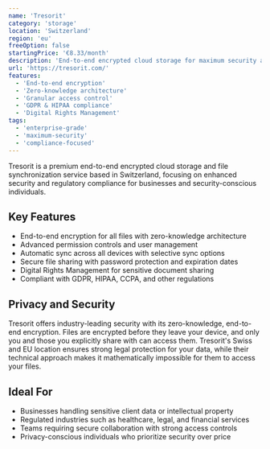 ```yaml
---
name: 'Tresorit'
category: 'storage'
location: 'Switzerland'
region: 'eu'
freeOption: false
startingPrice: '€8.33/month'
description: 'End-to-end encrypted cloud storage for maximum security and compliance.'
url: 'https://tresorit.com/'
features:
  - 'End-to-end encryption'
  - 'Zero-knowledge architecture'
  - 'Granular access control'
  - 'GDPR & HIPAA compliance'
  - 'Digital Rights Management'
tags:
  - 'enterprise-grade'
  - 'maximum-security'
  - 'compliance-focused'
---
```


Tresorit is a premium end-to-end encrypted cloud storage and file synchronization service based in Switzerland, focusing on enhanced security and regulatory compliance for businesses and security-conscious individuals.

## Key Features

- End-to-end encryption for all files with zero-knowledge architecture
- Advanced permission controls and user management
- Automatic sync across all devices with selective sync options
- Secure file sharing with password protection and expiration dates
- Digital Rights Management for sensitive document sharing
- Compliant with GDPR, HIPAA, CCPA, and other regulations

## Privacy and Security

Tresorit offers industry-leading security with its zero-knowledge, end-to-end encryption. Files are encrypted before they leave your device, and only you and those you explicitly share with can access them. Tresorit's Swiss and EU location ensures strong legal protection for your data, while their technical approach makes it mathematically impossible for them to access your files.

## Ideal For

- Businesses handling sensitive client data or intellectual property
- Regulated industries such as healthcare, legal, and financial services
- Teams requiring secure collaboration with strong access controls
- Privacy-conscious individuals who prioritize security over price